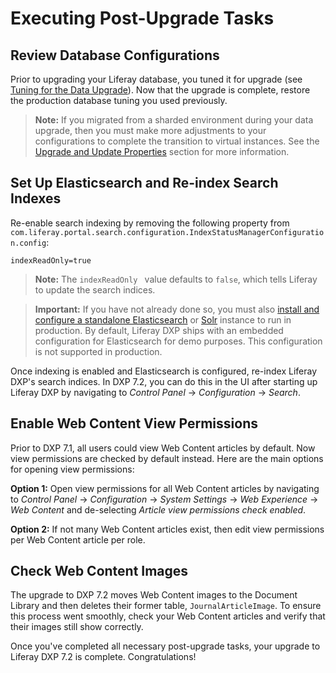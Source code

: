 # Executing Post-Upgrade Tasks

## Review Database Configurations

Prior to upgrading your Liferay database, you tuned it for upgrade (see [Tuning for the Data Upgrade](./05-tuning-for-the-data-upgrade.md)). Now that the upgrade is complete, restore the production database tuning you used previously.

> **Note:** If you migrated from a sharded environment during your data upgrade, then you must make more adjustments to your configurations to complete the transition to virtual instances. See the [Upgrade and Update Properties](./97-upgrading-a-sharded-environment.md#Upgrade-and-Update-Properties) section for more information.

## Set Up Elasticsearch and Re-index Search Indexes

Re-enable search indexing by removing the following property from `com.liferay.portal.search.configuration.IndexStatusManagerConfiguration.config`:

```properties
indexReadOnly=true
```

> **Note:** The `indexReadOnly ` value defaults to `false`, which tells Liferay to update the search indices.

> **Important:** If you have not already done so, you must also [install and configure a standalone Elasticsearch](https://help.liferay.com/hc/en-us/articles/360028711132-Installing-Elasticsearch) or [Solr](placeholder) instance to run in production. By default, Liferay DXP ships with an embedded configuration for Elasticsearch for demo purposes. This configuration is not supported in production.

Once indexing is enabled and Elasticsearch is configured, re-index Liferay DXP's search indices. In DXP 7.2, you can do this in the UI after starting up Liferay DXP by navigating to _Control Panel_ → _Configuration_ → _Search_.

<!-- screenshot please -->

## Enable Web Content View Permissions

Prior to DXP 7.1, all users could view Web Content articles by default. Now view permissions are checked by default instead. Here are the main options for opening view permissions:

**Option 1:** Open view permissions for all Web Content articles by navigating to _Control Panel_ → _Configuration_ → _System Settings_ → _Web Experience_ → _Web Content_ and de-selecting _Article view permissions check enabled_.

**Option 2:** If not many Web Content articles exist, then edit view permissions per Web Content article per role.

## Check Web Content Images

The upgrade to DXP 7.2 moves Web Content images to the Document Library and then deletes their former table, `JournalArticleImage`. To ensure this process went smoothly, check your Web Content articles and verify that their images still show correctly.

Once you've completed all necessary post-upgrade tasks, your upgrade to Liferay DXP 7.2 is complete. Congratulations!
